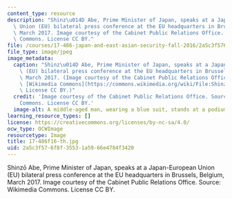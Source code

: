 ```yaml
---
content_type: resource
description: "Shinz\u014D Abe, Prime Minister of Japan, speaks at a Japan-European\
  \ Union (EU) bilateral press conference at the EU headquarters in Brussels, Belgium,\
  \ March 2017. Image courtesy of the Cabinet Public Relations Office. Source: Wikimedia\
  \ Commons. License CC BY."
file: /courses/17-486-japan-and-east-asian-security-fall-2016/2a5c3f576f8f35531a5966e4784f3420_17-486f16-th.jpg
file_type: image/jpeg
image_metadata:
  caption: "Shinz\u014D Abe, Prime Minister of Japan, speaks at a Japan-European Union\
    \ (EU) bilateral press conference at the EU headquarters in Brussels, Belgium,\
    \ March 2017. (Image courtesy of the Cabinet Public Relations Office. Source:\
    \ [Wikimedia Commons](https://commons.wikimedia.org/wiki/File:Shinz%C5%8D_Abe_in_Brussels.jpeg).\
    \ License CC BY.)"
  credit: 'Image courtesy of the Cabinet Public Relations Office. Source: Wikimedia
    Commons. License CC BY.'
  image-alt: A middle-aged man, wearing a blue suit, stands at a podium.
learning_resource_types: []
license: https://creativecommons.org/licenses/by-nc-sa/4.0/
ocw_type: OCWImage
resourcetype: Image
title: 17-486f16-th.jpg
uid: 2a5c3f57-6f8f-3553-1a59-66e4784f3420
---
```

Shinzō Abe, Prime Minister of Japan, speaks at a Japan-European Union (EU) bilateral press conference at the EU headquarters in Brussels, Belgium, March 2017. Image courtesy of the Cabinet Public Relations Office. Source: Wikimedia Commons. License CC BY.
